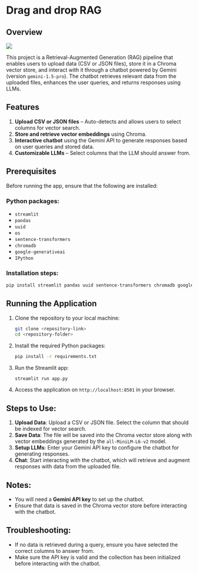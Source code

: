 # Drag and drop RAG

## Overview

![](https://storage.googleapis.com/mle-courses-prod/users/61b6fa1ba83a7e37c8309756/private-files/5d2762e0-84a4-11ef-80c6-c1c8552cee67-Screen_Shot_2024_10_07_at_19.03.57.png)

This project is a Retrieval-Augmented Generation (RAG) pipeline that enables users to upload data (CSV or JSON files), store it in a Chroma vector store, and interact with it through a chatbot powered by Gemini (version `gemini-1.5-pro`). The chatbot retrieves relevant data from the uploaded files, enhances the user queries, and returns responses using LLMs.

## Features
1. **Upload CSV or JSON files** – Auto-detects and allows users to select columns for vector search.
2. **Store and retrieve vector embeddings** using Chroma.
3. **Interactive chatbot** using the Gemini API to generate responses based on user queries and stored data.
4. **Customizable LLMs** – Select columns that the LLM should answer from.

## Prerequisites
Before running the app, ensure that the following are installed:

### Python packages:
- `streamlit`
- `pandas`
- `uuid`
- `os`
- `sentence-transformers`
- `chromadb`
- `google-generativeai`
- `IPython`

### Installation steps:
```bash
pip install streamlit pandas uuid sentence-transformers chromadb google-generativeai IPython
```

## Running the Application
1. Clone the repository to your local machine:
   ```bash
   git clone <repository-link>
   cd <repository-folder>
   ```

2. Install the required Python packages:
   ```bash
   pip install -r requirements.txt
   ```

3. Run the Streamlit app:
   ```bash
   streamlit run app.py
   ```

4. Access the application on `http://localhost:8501` in your browser.

## Steps to Use:
1. **Upload Data**: Upload a CSV or JSON file. Select the column that should be indexed for vector search.
2. **Save Data**: The file will be saved into the Chroma vector store along with vector embeddings generated by the `all-MiniLM-L6-v2` model.
3. **Setup LLMs**: Enter your Gemini API key to configure the chatbot for generating responses.
4. **Chat**: Start interacting with the chatbot, which will retrieve and augment responses with data from the uploaded file.

## Notes:
- You will need a **Gemini API key** to set up the chatbot.
- Ensure that data is saved in the Chroma vector store before interacting with the chatbot.

## Troubleshooting:
- If no data is retrieved during a query, ensure you have selected the correct columns to answer from.
- Make sure the API key is valid and the collection has been initialized before interacting with the chatbot.


